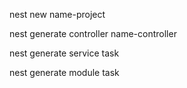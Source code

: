 nest new name-project

nest generate controller name-controller

nest generate service task

nest generate module task